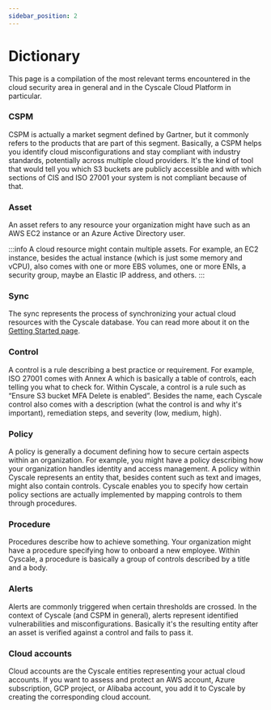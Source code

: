 ```yaml
---
sidebar_position: 2
---
```


# Dictionary

This page is a compilation of the most relevant terms encountered in the cloud security area in general and in the Cyscale Cloud Platform in particular.

### CSPM

CSPM is actually a market segment defined by Gartner, but it commonly refers to the products that are part of this segment. Basically, a CSPM helps you identify cloud misconfigurations and stay compliant with industry standards, potentially across multiple cloud providers. It's the kind of tool that would tell you which S3 buckets are publicly accessible and with which sections of CIS and ISO 27001 your system is not compliant because of that.

### Asset

An asset refers to any resource your organization might have such as an AWS EC2 instance or an Azure Active Directory user.

:::info
A cloud resource might contain multiple assets. For example, an EC2 instance, besides the actual instance (which is just some memory and vCPU), also comes with one or more EBS volumes, one or more ENIs, a security group, maybe an Elastic IP address, and others.
:::

### Sync

The sync represents the process of synchronizing your actual cloud resources with the Cyscale database. You can read more about it on the [Getting Started page](../getting-started.md#syncassessment).

### Control

A control is a rule describing a best practice or requirement. For example, ISO 27001 comes with Annex A which is basically a table of controls, each telling you what to check for. Within Cyscale, a control is a rule such as “Ensure S3 bucket MFA Delete is enabled”. Besides the name, each Cyscale control also comes with a description (what the control is and why it's important), remediation steps, and severity (low, medium, high).

### Policy

A policy is generally a document defining how to secure certain aspects within an organization. For example, you might have a policy describing how your organization handles identity and access management. A policy within Cyscale represents an entity that, besides content such as text and images, might also contain controls. Cyscale enables you to specify how certain policy sections are actually implemented by mapping controls to them through procedures.

### Procedure

Procedures describe how to achieve something. Your organization might have a procedure specifying how to onboard a new employee. Within Cyscale, a procedure is basically a group of controls described by a title and a body.

### Alerts

Alerts are commonly triggered when certain thresholds are crossed. In the context of Cyscale (and CSPM in general), alerts represent identified vulnerabilities and misconfigurations. Basically it's the resulting entity after an asset is verified against a control and fails to pass it.

### Cloud accounts

Cloud accounts are the Cyscale entities representing your actual cloud accounts. If you want to assess and protect an AWS account, Azure subscription, GCP project, or Alibaba account, you add it to Cyscale by creating the corresponding cloud account.
